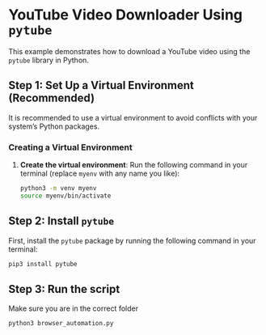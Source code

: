 
# YouTube Video Downloader Using `pytube`

This example demonstrates how to download a YouTube video using the `pytube` library in Python.

## Step 1: Set Up a Virtual Environment (Recommended)

It is recommended to use a virtual environment to avoid conflicts with your system’s Python packages.

### Creating a Virtual Environment

1. **Create the virtual environment**:
   Run the following command in your terminal (replace `myenv` with any name you like):

   ```bash
   python3 -m venv myenv
   source myenv/bin/activate

## Step 2: Install `pytube`

First, install the `pytube` package by running the following command in your terminal:

```bash
pip3 install pytube
```

## Step 3: Run the script
Make sure you are in the correct folder

```bash
python3 browser_automation.py
```
